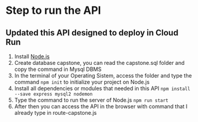 # Step to run the API
## Updated this API designed to deploy in Cloud Run
1. Install [Node.js](https://nodejs.org/en/)
2. Create database capstone, you can read the capstone.sql folder and copy the command in Mysql DBMS
3. In the terminal of your Operating Sistem, access the folder and type the command `npm init` to initialize your project on Node.js
4. Install all dependencies or modules that needed in this API `npm install --save express mysql2 nodemon`
5. Type the command to run the server of Node.js `npm run start`
6. After then you can access the API in the browser with command that I already type in route-capstone.js